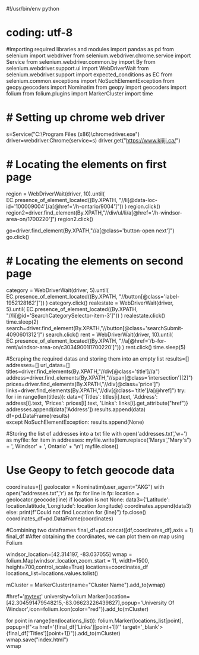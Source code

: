#!/usr/bin/env python
# coding: utf-8
#Importing required libraries and modules
import pandas as pd
from selenium import webdriver
from selenium.webdriver.chrome.service import Service
from selenium.webdriver.common.by import By
from selenium.webdriver.support.ui import WebDriverWait
from selenium.webdriver.support import expected_conditions as EC
from selenium.common.exceptions import NoSuchElementException
from geopy.geocoders import Nominatim
from geopy import geocoders
import folium
from folium.plugins import MarkerCluster
import time

# # Setting up chrome web driver
s=Service("C:\Program Files (x86)\chromedriver.exe")
driver=webdriver.Chrome(service=s)
driver.get("https://www.kijiji.ca/")

# # Locating the elements on first page
region = WebDriverWait(driver, 10).until(
        EC.presence_of_element_located((By.XPATH, "//li[@data-loc-id='100009004']/a[@href='/h-ontario/9004']"))
    )
region.click()
region2=driver.find_element(By.XPATH,"//div/ul/li/a[@href='/h-windsor-area-on/1700220']")
region2.click()

go=driver.find_element(By.XPATH,"//a[@class='button-open next']")
go.click()

# # Locating the elements on second page
category = WebDriverWait(driver, 5).until(
        EC.presence_of_element_located((By.XPATH, "//button[@class='label-1952128162']"))
    )
category.click()
realestate = WebDriverWait(driver, 5).until(
        EC.presence_of_element_located((By.XPATH, "//li[@id='SearchCategorySelector-item-3']"))
    )
realestate.click()
time.sleep(2)
search=driver.find_element(By.XPATH,"//button[@class='searchSubmit-4090601312']")
search.click()
rent = WebDriverWait(driver, 10).until(
        EC.presence_of_element_located((By.XPATH, "//a[@href='/b-for-rent/windsor-area-on/c30349001l1700220']"))
    )
rent.click()
time.sleep(5)

#Scraping the required datas and storing them into an empty list
results=[]
addresses=[]
url_datas=[]
titles=driver.find_elements(By.XPATH,"//div[@class='title']//a")
address=driver.find_elements(By.XPATH,"//span[@class='intersection'][2]")
prices=driver.find_elements(By.XPATH,"//div[@class='price']")
links=driver.find_elements(By.XPATH,"//div[@class='title']/a[@href]")
try:
    for i in range(len(titles)):
        data={'Titles': titles[i].text,
              'Address': address[i].text,
              'Prices': prices[i].text,
              'Links': links[i].get_attribute("href")}
        addresses.append(data['Address'])
        results.append(data)
    df=pd.DataFrame(results)    
except NoSuchElementException:
    results.append(None)

#Storing the list of addresses into a txt file
with open('addresses.txt','w+') as myfile:
    for item in addresses:
        myfile.write(item.replace('Marys',"Mary's") + ', Windsor' + ', Ontario' + '\n')
myfile.close()    

# Use Geopy to fetch geocode data
coordinates=[]
geolocator = Nominatim(user_agent="AKG")
with open("addresses.txt",'r') as fp:
    for line in fp:
        location = geolocator.geocode(line)
        if location is not None:
            data3={'Latitude': location.latitude,'Longitude': location.longitude}
            coordinates.append(data3)
        else:
              print(f"Could not find Location for {line}")
fp.close()
coordinates_df=pd.DataFrame(coordinates)

#Combining two dataframes
final_df=pd.concat([df,coordinates_df],axis = 1)
final_df
#After obtaining the coordinates, we can plot them on map using Folium

windsor_location=[42.314197, -83.037055]
wmap = folium.Map(windsor_location,zoom_start = 11, width=1500, height=700,control_scale=True)
locations=coordinates_df
locations_list=locations.values.tolist()

mCluster = MarkerCluster(name="Cluster Name").add_to(wmap)

#href='<a href="URL" target="_blank">mytext</a>'
university=folium.Marker(location=[42.304591479548215,-83.06623226439827],popup='University Of Windsor',icon=folium.Icon(color="red")).add_to(mCluster)

for point in range(len(locations_list)):
    folium.Marker(locations_list[point], popup=(f"<a href='{final_df['Links'][point+1]}'' target='_blank'>{final_df['Titles'][point+1]}</a>")).add_to(mCluster)  
wmap.save("index.html")   
wmap
